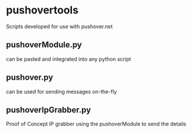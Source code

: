 # pushovertools
Scripts developed for use with pushover.net

## pushoverModule.py
can be pasted and integrated into any python script

## pushover.py
can be used for sending messages on-the-fly

## pushoverIpGrabber.py
Proof of Concept IP grabber using the pushoverModule to send the details

